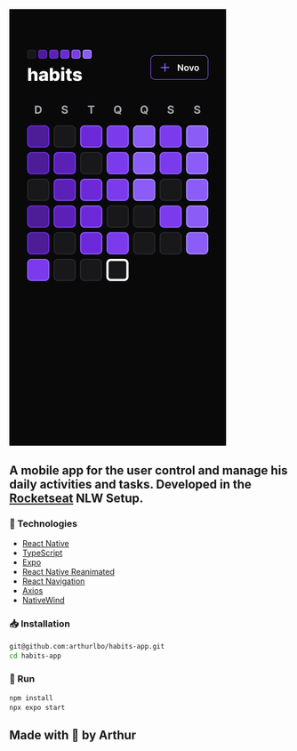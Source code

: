 <img src="./src/assets/readme.png" alt="readme image" />

## A mobile app for the user control and manage his daily activities and tasks. Developed in the [Rocketseat](https://www.rocketseat.com.br/) NLW Setup.

### 📱 Technologies

- [React Native](https://reactnative.dev/)
- [TypeScript](https://www.typescriptlang.org/)
- [Expo](https://expo.dev/)
- [React Native Reanimated](https://docs.swmansion.com/react-native-reanimated/)
- [React Navigation](https://reactnavigation.org/)
- [Axios](https://axios-http.com/ptbr/docs/intro)
- [NativeWind](https://www.nativewind.dev/)

### 📥 Installation

```bash
git@github.com:arthurlbo/habits-app.git
cd habits-app
```

### 🚀 Run

```bash
npm install
npx expo start
```

## Made with 💜 by Arthur

